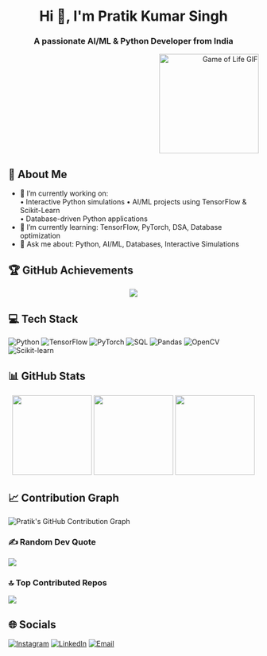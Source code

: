 <h1 align="center">Hi 👋, I'm Pratik Kumar Singh</h1>
<h3 align="center">A passionate AI/ML & Python Developer from India</h3>

<p align="right">
  <img src="https://raw.githubusercontent.com/code-with-pratik-07/my-repo/main/assets/game_of_life.gif" width="200" alt="Game of Life GIF"/>
</p>

## 🔗 About Me
- 🔭 I’m currently working on:  
  • Interactive Python simulations 
  • AI/ML projects using TensorFlow & Scikit-Learn  
  • Database-driven Python applications  
- 🌱 I’m currently learning: TensorFlow, PyTorch, DSA, Database optimization  
- 💬 Ask me about: Python, AI/ML, Databases, Interactive Simulations  

## 🏆 GitHub Achievements
<p align="center">
  <img src="https://github-profile-trophy.vercel.app/?username=Code-with-pratik-07&theme=radical&no-frame=false&no-bg=false&margin-w=4" />
   <!-- <img src="https://github-profile-trophy.vercel.app/?username=Code-with-pratik-07ryo-ma&theme=juicyfresh -->
</p>

## 💻 Tech Stack
![Python](https://img.shields.io/badge/python-3670A0?style=for-the-badge&logo=python&logoColor=ffdd54)
![TensorFlow](https://img.shields.io/badge/tensorflow-%23FF6F00?style=for-the-badge&logo=tensorflow&logoColor=white)
![PyTorch](https://img.shields.io/badge/pytorch-%23EE4C2C?style=for-the-badge&logo=pytorch&logoColor=white)
![SQL](https://img.shields.io/badge/SQL-%2300f?style=for-the-badge&logo=mysql&logoColor=white)
![Pandas](https://img.shields.io/badge/pandas-%23150458?style=for-the-badge&logo=pandas&logoColor=white)
![OpenCV](https://img.shields.io/badge/OpenCV-%23006?style=for-the-badge&logo=opencv&logoColor=white)
![Scikit-learn](https://img.shields.io/badge/scikit--learn-%230052CC?style=for-the-badge&logo=scikit-learn&logoColor=white)

## 📊 GitHub Stats
<div align="center">
  <img height="160em" src="https://github-readme-stats.vercel.app/api?username=code-with-pratik-07&show_icons=true&count_private=true&theme=radical" />
  <img height="160em" src="https://github-readme-streak-stats.herokuapp.com/?user=code-with-pratik-07&theme=radical" />
  <img height="160em" src="https://github-readme-stats.vercel.app/api/top-langs/?username=code-with-pratik-07&theme=radical&layout=compact" />
</div>

## 📈 Contribution Graph

  ![Pratik's GitHub Contribution Graph](https://activity-graph.vercel.app/graph?username=Code-with-pratik-07&theme=react-dark&hide_border=false)

### ✍️ Random Dev Quote
![](https://quotes-github-readme.vercel.app/api?type=horizontal&theme=radical)

### 🔝 Top Contributed Repos
![](https://github-contributor-stats.vercel.app/api?username=code-with-pratik-07&limit=5&theme=dark&combine_all_yearly_contributions=true)

## 🌐 Socials
[![Instagram](https://img.shields.io/badge/Instagram-%23E4405F.svg?logo=Instagram&logoColor=white)](https://instagram.com/the_pratik_31) 
[![LinkedIn](https://img.shields.io/badge/LinkedIn-%230077B5.svg?logo=linkedin&logoColor=white)](https://linkedin.com/in/pratik-kumar-singh-aa3b71329)
[![Email](https://img.shields.io/badge/Email-D14836?logo=gmail&logoColor=white)](mailto:pratiksingh.cs@gmail.com)
